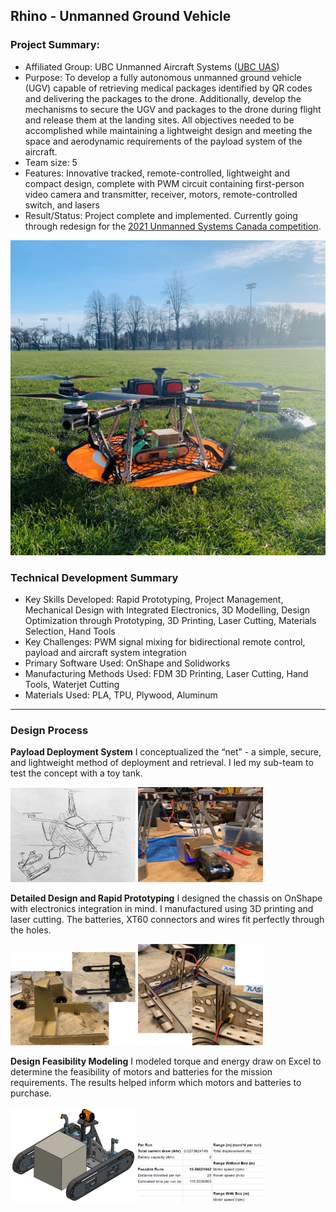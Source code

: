 ## Rhino - Unmanned Ground Vehicle

### Project Summary:
* Affiliated Group: UBC Unmanned Aircraft Systems ([UBC UAS](https://www.ubcuas.com/))
* Purpose: To develop a fully autonomous unmanned ground vehicle (UGV) capable of retrieving medical packages identified by QR codes and delivering the packages to the drone. Additionally, develop the mechanisms to secure the UGV and packages to the drone during flight and release them at the landing sites. All objectives needed to be accomplished while maintaining a lightweight design and meeting the space and aerodynamic requirements of the payload system of the aircraft.
* Team size: 5
* Features: Innovative tracked, remote-controlled, lightweight and compact design, complete with PWM circuit containing first-person video camera and transmitter, receiver, motors, remote-controlled switch, and lasers
* Result/Status: Project complete and implemented. Currently going through redesign for the [2021 Unmanned Systems Canada competition](https://www.unmannedsystems.ca/home/students/student-competition-details/).

<img src="images/CondorSquare.heic?raw=true"/>

### Technical Development Summary

* Key Skills Developed: Rapid Prototyping, Project Management, Mechanical Design with Integrated Electronics, 3D Modelling, Design Optimization through Prototyping, 3D Printing, Laser Cutting, Materials Selection, Hand Tools
* Key Challenges: PWM signal mixing for bidirectional remote control, payload and aircraft system integration
* Primary Software Used: OnShape and Solidworks
* Manufacturing Methods Used: FDM 3D Printing, Laser Cutting, Hand Tools, Waterjet Cutting
* Materials Used: PLA, TPU, Plywood, Aluminum

---
### Design Process

**Payload Deployment System**
I conceptualized the “net” - a simple, secure, and lightweight method of deployment and retrieval. I led my sub-team to test the concept with a toy tank.
<p float="left">
  <img src="images/Rhino/Sketch.jpg" alt="Sketch" width="200"/>
  <img src="images/Rhino/POC.png" alt="Proof of Concept" width="200"/>
</p>


**Detailed Design and Rapid Prototyping**
I designed the chassis on OnShape with electronics integration in mind. I manufactured using 3D printing and laser cutting. The batteries, XT60 connectors and wires fit perfectly through the holes.
<p float="left">
  <img src="images/Rhino/Early Prototypes.PNG" alt="Early Prototypes" width="200"/>
  <img src="images/Rhino/Chassis.PNG" alt="Chassis" width="200"/>
</p>


**Design Feasibility Modeling**
I modeled torque and energy draw on Excel to determine the feasibility of motors and batteries for the mission requirements. The results helped inform which motors and batteries to purchase.
<p float="left">
  <img src="images/Rhino/CAD.png" alt="CAD Mockup" width="200"/>
  <img src="images/Rhino/Excel.png" alt="Power and Energy Model in Excel" width="200"/>
</p>


